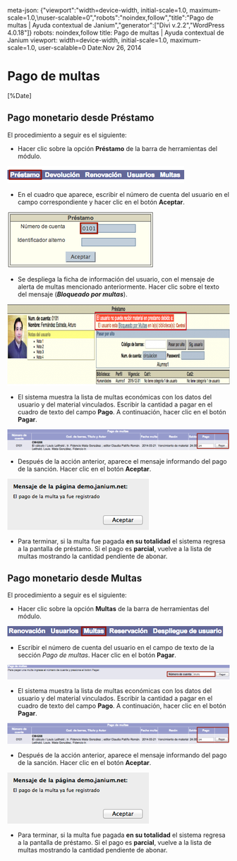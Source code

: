 meta-json: {"viewport":"width=device-width, initial-scale=1.0, maximum-scale=1.0,\nuser-scalable=0","robots":"noindex,follow","title":"Pago de multas | Ayuda contextual de Janium","generator":["Divi v.2.2","WordPress 4.0.18"]}
robots: noindex,follow
title: Pago de multas | Ayuda contextual de Janium
viewport: width=device-width, initial-scale=1.0, maximum-scale=1.0, user-scalable=0
Date:Nov 26, 2014

# Pago de multas

[%Date]

## Pago monetario desde Préstamo

El procedimiento a seguir es el siguiente:

-   Hacer clic sobre la opción **Préstamo** de la barra de herramientas
    del módulo.

![Entrada a la función de préstamo](Opcion_prestamo.png)

-   En el cuadro que aparece, escribir el número de cuenta del usuario
    en el campo correspondiente y hacer clic en el botón **Aceptar**.

![Introducción del número de cuenta de usuario](Entrada_cuenta_usuario.png)

-   Se despliega la ficha de información del usuario, con el mensaje de
    alerta de multas mencionado anteriormente. Hacer clic sobre el texto
    del mensaje (***Bloqueado por multas***).

[<img src="Usuario_multado-1024x185.png" alt="Usuario_multado" width="1024" height="185">](Usuario_multado.png)

-   El sistema muestra la lista de multas económicas con los datos del
    usuario y del material vinculados. Escribir la cantidad a pagar en
    el cuadro de texto del campo **Pago**. A continuación, hacer clic en
    el botón **Pagar**.

![Lista de multas económicas del usuario](Lista_multas_monetarias.png)

-   Después de la acción anterior, aparece el mensaje informando del
    pago de la sanción. Hacer clic en el botón **Aceptar**.

![Mensaje de confirmación de multa pagada](Mensaje_multa_pagada.png)

-   Para terminar, si la multa fue pagada **en su totalidad** el sistema
    regresa a la pantalla de préstamo. Si el pago es **parcial**, vuelve
    a la lista de multas mostrando la cantidad pendiente de abonar.

## Pago monetario desde Multas

El procedimiento a seguir es el siguiente:

-   Hacer clic sobre la opción **Multas** de la barra de herramientas
    del módulo.

![Entrada a la función de multas](Opcion_multas.png)

-   Escribir el número de cuenta del usuario en el campo de texto de la
    sección *Pago de multas*. Hacer clic en el botón **Pagar**.

![Introducción del número de cuenta del usuario](Entrada_cuenta_usuario5.png)

-   El sistema muestra la lista de multas económicas con los datos del
    usuario y del material vinculados. Escribir la cantidad a pagar en
    el cuadro de texto del campo **Pago**. A continuación, hacer clic en
    el botón **Pagar**.

![Lista de multas económicas del usuario](Lista_multas_monetarias.png)

-   Después de la acción anterior, aparece el mensaje informando del
    pago de la sanción. Hacer clic en el botón **Aceptar**.

![Mensaje de confirmación de multa pagada](Mensaje_multa_pagada.png)

-   Para terminar, si la multa fue pagada **en su totalidad** el sistema
    regresa a la pantalla de préstamo. Si el pago es **parcial**, vuelve
    a la lista de multas mostrando la cantidad pendiente de abonar.
